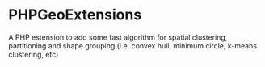 PHPGeoExtensions
================

A PHP estension to add some fast algorithm for spatial clustering, partitioning and shape grouping (i.e. convex hull, minimum circle, k-means clustering, etc)
